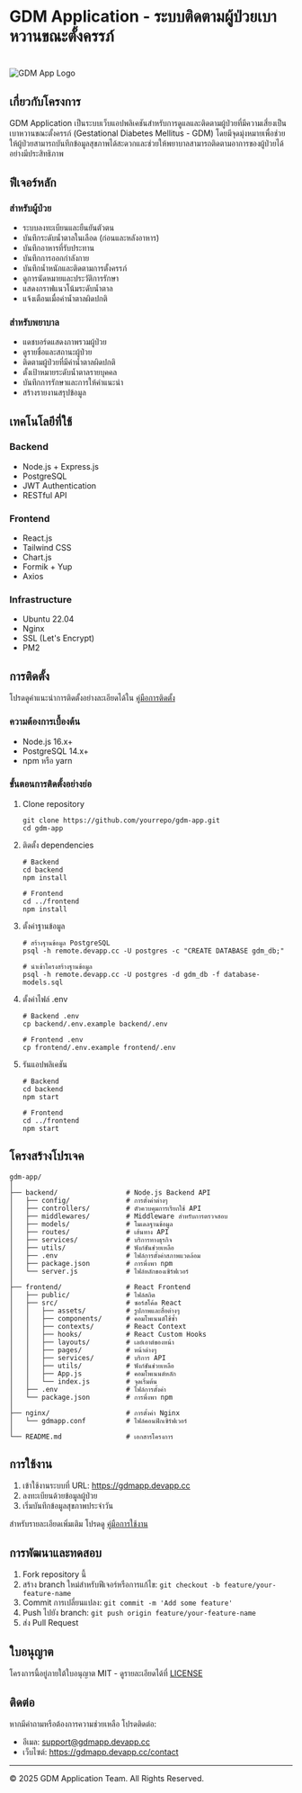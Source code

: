 # GDM Application - ระบบติดตามผู้ป่วยเบาหวานขณะตั้งครรภ์
#
![GDM App Logo](./frontend/public/logo192.png)

## เกี่ยวกับโครงการ

GDM Application เป็นระบบเว็บแอปพลิเคชันสำหรับการดูแลและติดตามผู้ป่วยที่มีความเสี่ยงเป็นเบาหวานขณะตั้งครรภ์ (Gestational Diabetes Mellitus - GDM) โดยมีจุดมุ่งหมายเพื่อช่วยให้ผู้ป่วยสามารถบันทึกข้อมูลสุขภาพได้สะดวกและช่วยให้พยาบาลสามารถติดตามอาการของผู้ป่วยได้อย่างมีประสิทธิภาพ

## ฟีเจอร์หลัก

### สำหรับผู้ป่วย
- ระบบลงทะเบียนและยืนยันตัวตน
- บันทึกระดับน้ำตาลในเลือด (ก่อนและหลังอาหาร)
- บันทึกอาหารที่รับประทาน
- บันทึกการออกกำลังกาย
- บันทึกน้ำหนักและติดตามการตั้งครรภ์
- ดูการนัดหมายและประวัติการรักษา
- แสดงกราฟแนวโน้มระดับน้ำตาล
- แจ้งเตือนเมื่อค่าน้ำตาลผิดปกติ

### สำหรับพยาบาล
- แดชบอร์ดแสดงภาพรวมผู้ป่วย
- ดูรายชื่อและสถานะผู้ป่วย
- ติดตามผู้ป่วยที่มีค่าน้ำตาลผิดปกติ
- ตั้งเป้าหมายระดับน้ำตาลรายบุคคล
- บันทึกการรักษาและการให้คำแนะนำ
- สร้างรายงานสรุปข้อมูล

## เทคโนโลยีที่ใช้

### Backend
- Node.js + Express.js
- PostgreSQL
- JWT Authentication
- RESTful API

### Frontend
- React.js
- Tailwind CSS
- Chart.js
- Formik + Yup
- Axios

### Infrastructure
- Ubuntu 22.04
- Nginx
- SSL (Let's Encrypt)
- PM2

## การติดตั้ง

โปรดดูคำแนะนำการติดตั้งอย่างละเอียดได้ใน [คู่มือการติดตั้ง](./docs/installation.md)

### ความต้องการเบื้องต้น
- Node.js 16.x+
- PostgreSQL 14.x+
- npm หรือ yarn

### ขั้นตอนการติดตั้งอย่างย่อ

1. Clone repository
   ```
   git clone https://github.com/yourrepo/gdm-app.git
   cd gdm-app
   ```

2. ติดตั้ง dependencies
   ```
   # Backend
   cd backend
   npm install

   # Frontend
   cd ../frontend
   npm install
   ```

3. ตั้งค่าฐานข้อมูล
   ```
   # สร้างฐานข้อมูล PostgreSQL
   psql -h remote.devapp.cc -U postgres -c "CREATE DATABASE gdm_db;"
   
   # นำเข้าโครงสร้างฐานข้อมูล
   psql -h remote.devapp.cc -U postgres -d gdm_db -f database-models.sql
   ```

4. ตั้งค่าไฟล์ .env
   ```
   # Backend .env
   cp backend/.env.example backend/.env
   
   # Frontend .env
   cp frontend/.env.example frontend/.env
   ```

5. รันแอปพลิเคชัน
   ```
   # Backend
   cd backend
   npm start
   
   # Frontend
   cd ../frontend
   npm start
   ```

## โครงสร้างโปรเจค

```
gdm-app/
│
├── backend/                 # Node.js Backend API
│   ├── config/              # การตั้งค่าต่างๆ 
│   ├── controllers/         # ตัวควบคุมการเรียกใช้ API
│   ├── middlewares/         # Middleware สำหรับการตรวจสอบ
│   ├── models/              # โมเดลฐานข้อมูล
│   ├── routes/              # เส้นทาง API
│   ├── services/            # บริการทางธุรกิจ
│   ├── utils/               # ฟังก์ชันช่วยเหลือ
│   ├── .env                 # ไฟล์การตั้งค่าสภาพแวดล้อม
│   ├── package.json         # การพึ่งพา npm
│   └── server.js            # ไฟล์หลักของเซิร์ฟเวอร์
│
├── frontend/                # React Frontend
│   ├── public/              # ไฟล์สถิต
│   ├── src/                 # ซอร์สโค้ด React
│   │   ├── assets/          # รูปภาพและสื่อต่างๆ
│   │   ├── components/      # คอมโพเนนต์ใช้ซ้ำ
│   │   ├── contexts/        # React Context
│   │   ├── hooks/           # React Custom Hooks
│   │   ├── layouts/         # เลย์เอาต์ของหน้า
│   │   ├── pages/           # หน้าต่างๆ
│   │   ├── services/        # บริการ API
│   │   ├── utils/           # ฟังก์ชันช่วยเหลือ
│   │   ├── App.js           # คอมโพเนนต์หลัก
│   │   └── index.js         # จุดเริ่มต้น
│   ├── .env                 # ไฟล์การตั้งค่า
│   └── package.json         # การพึ่งพา npm
│
├── nginx/                   # การตั้งค่า Nginx
│   └── gdmapp.conf          # ไฟล์คอนฟิกเซิร์ฟเวอร์
│
└── README.md                # เอกสารโครงการ
```

## การใช้งาน

1. เข้าใช้งานระบบที่ URL: https://gdmapp.devapp.cc
2. ลงทะเบียนด้วยข้อมูลผู้ป่วย
3. เริ่มบันทึกข้อมูลสุขภาพประจำวัน

สำหรับรายละเอียดเพิ่มเติม โปรดดู [คู่มือการใช้งาน](./docs/user-manual.md)

## การพัฒนาและทดสอบ

1. Fork repository นี้
2. สร้าง branch ใหม่สำหรับฟีเจอร์หรือการแก้ไข: `git checkout -b feature/your-feature-name`
3. Commit การเปลี่ยนแปลง: `git commit -m 'Add some feature'`
4. Push ไปยัง branch: `git push origin feature/your-feature-name`
5. ส่ง Pull Request

## ใบอนุญาต

โครงการนี้อยู่ภายใต้ใบอนุญาต MIT - ดูรายละเอียดได้ที่ [LICENSE](LICENSE)

## ติดต่อ

หากมีคำถามหรือต้องการความช่วยเหลือ โปรดติดต่อ:
- อีเมล: support@gdmapp.devapp.cc
- เว็บไซต์: https://gdmapp.devapp.cc/contact

---
© 2025 GDM Application Team. All Rights Reserved.